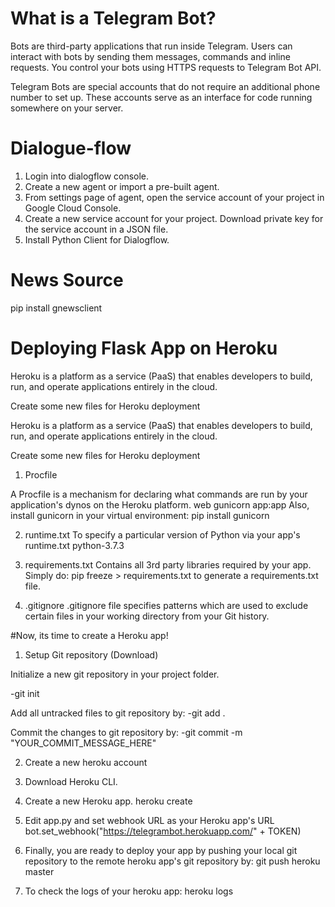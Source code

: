 
# What is a Telegram Bot?

Bots are third-party applications that run inside Telegram. Users can interact with bots by sending them messages, commands and inline requests. 
You control your bots using HTTPS requests to Telegram Bot API.

Telegram Bots are special accounts that do not require an additional phone number to set up. 
These accounts serve as an interface for code running somewhere on your server.

# Dialogue-flow
1. Login into dialogflow console.
2. Create a new agent or import a pre-built agent.
3. From settings page of agent, open the service account of your project in Google Cloud Console.
4. Create a new service account for your project. Download private key for the service account in a JSON file.
5. Install Python Client for Dialogflow.

# News Source

pip install gnewsclient

# Deploying Flask App on Heroku

Heroku is a platform as a service (PaaS) that enables developers to build, run, and operate applications entirely in the cloud.

Create some new files for Heroku deployment


Heroku is a platform as a service (PaaS) that enables developers to build, run, and operate applications entirely in the cloud.

Create some new files for Heroku deployment
1. Procfile

A Procfile is a mechanism for declaring what commands are run by your application's dynos on the Heroku platform.
web gunicorn app:app
Also, install gunicorn in your virtual environment:
pip install gunicorn

2. runtime.txt
To specify a particular version of Python via your app's runtime.txt
python-3.7.3

3. requirements.txt
Contains all 3rd party libraries required by your app.
Simply do:
pip freeze > requirements.txt
to generate a requirements.txt file.

4. .gitignore
.gitignore file specifies patterns which are used to exclude certain files in your working directory from your Git history.

#Now, its time to create a Heroku app!

1. Setup Git repository (Download)

Initialize a new git repository in your project folder.

-git init

Add all untracked files to git repository by:
-git add .

Commit the changes to git repository by:
-git commit -m "YOUR_COMMIT_MESSAGE_HERE"

2. Create a new heroku account

3. Download Heroku CLI.

4. Create a new Heroku app.
heroku create <your-app-name>

5. Edit app.py and set webhook URL as your Heroku app's URL
bot.set_webhook("https://telegrambot.herokuapp.com/" + TOKEN)

6. Finally, you are ready to deploy your app by pushing your local git repository to the remote heroku app's git repository by:
git push heroku master

7. To check the logs of your heroku app:
heroku logs

